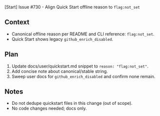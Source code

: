 [Start] Issue #730 - Align Quick Start offline reason to `flag:not_set`

## Context

- Canonical offline reason per README and CLI reference: `flag:not_set`.
- Quick Start shows legacy `github_enrich_disabled`.

## Plan

1. Update docs/user/quickstart.md snippet to `reason: "flag:not_set"`.
2. Add concise note about canonical/stable string.
3. Sweep user docs for `github_enrich_disabled` and confirm none remain.

## Notes

- Do not dedupe quickstart files in this change (out of scope).
- No code changes needed; docs only.
